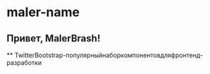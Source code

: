 # maler-name
## Привет, **MalerBrash!**
** TwitterBootstrap-популярныйнаборкомпонентовдляфронтенд-разработки
